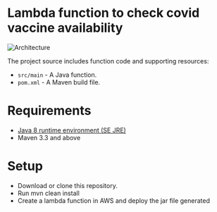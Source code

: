 # Lambda function to check covid vaccine availability

![Architecture](/sample-apps/blank-java/images/sample-blank-java.png)

The project source includes function code and supporting resources:

- `src/main` - A Java function.
- `pom.xml` - A Maven build file.

# Requirements
- [Java 8 runtime environment (SE JRE)](https://www.oracle.com/java/technologies/javase-downloads.html)
- Maven 3.3 and above

# Setup
- Download or clone this repository.
- Run mvn clean install
- Create a lambda function in AWS and deploy the jar file generated

